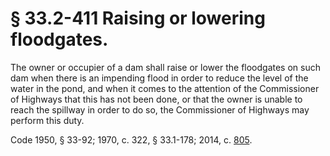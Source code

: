 # § 33.2-411 Raising or lowering floodgates.

<p>The owner or occupier of a dam shall raise or lower the floodgates on such dam when there is an impending flood in order to reduce the level of the water in the pond, and when it comes to the attention of the Commissioner of Highways that this has not been done, or that the owner is unable to reach the spillway in order to do so, the Commissioner of Highways may perform this duty.</p><p>Code 1950, § 33-92; 1970, c. 322, § 33.1-178; 2014, c. <a href='http://lis.virginia.gov/cgi-bin/legp604.exe?141+ful+CHAP0805'>805</a>.</p>